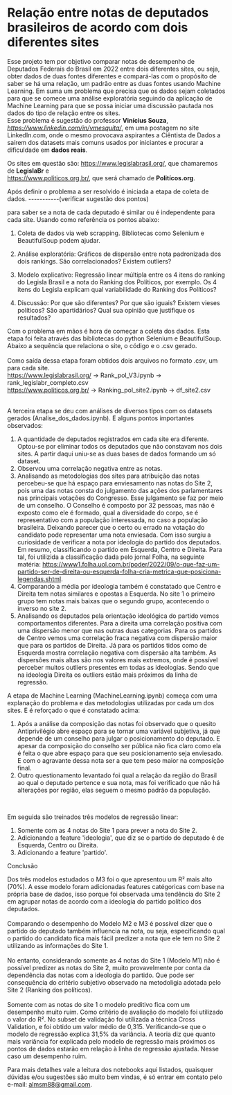 # Relação entre notas de deputados brasileiros de acordo com dois diferentes sites

Esse projeto tem por objetivo comparar notas de desempenho de Deputados Federais do Brasil em 2022 entre dois diferentes sites, ou seja, obter dados de duas fontes diferentes e compará-las com o propósito de saber se há uma relação, um padrão entre as duas fontes usando Machine Learning. Em suma um problema que precisa que os dados sejam coletados para que se comece uma análise exploratória seguindo da aplicação de Machine Learning para que se possa iniciar uma discussão pautada nos dados do tipo de relação entre os sites. <br> 
Esse problema é sugestão do professor **Vinícius Souza**, *https://www.linkedin.com/in/vmesquita/*, em uma postagem no site LinkedIn.com, onde o mesmo provocava aspirantes a Ciêntista de Dados a saírem dos datasets mais comuns usados por iniciantes e procurar a dificuldade em **dados reais**. <br>

Os sites em questão são:
https://www.legislabrasil.org/, que chamaremos de **LegislaBr** e <br>
https://www.politicos.org.br/, que será chamado de **Politícos.org**. <br>

Após definir o problema a ser resolvido é iniciada a etapa de coleta de dados.
-----------(verificar sugestão dos pontos)

para saber se a nota de cada deputado é similar ou é independente para cada site. Usando como referência os pontos abaixo:

  1) Coleta de dados via web scrapping. Bibliotecas como Selenium e BeautifulSoup podem ajudar.

  2) Análise exploratória: Gráficos de dispersão entre nota padronizada dos dois rankings. São correlacionados? Existem outliers?

  3) Modelo explicativo: Regressão linear múltipla entre os 4 itens do ranking do Legisla Brasil e a nota do Ranking dos Políticos, por exemplo. Os 4 itens do Legisla explicam qual variabilidade do Ranking dos Políticos?

  4) Discussão: Por que são diferentes? Por que são iguais? Existem vieses políticos? São apartidários? Qual sua opinião que justifique os resultados?

Com o problema em mãos é hora de começar a coleta dos dados. Esta etapa foi feita através das bibliotecas do python Selenium e BeautifulSoup. Abaixo a sequência que relaciona o site, o código e o .csv gerado.<br>
<br>
Como saída dessa etapa foram obtidos dois arquivos no formato .csv, um para cada site. <br>
  https://www.legislabrasil.org/ -> Rank_pol_V3.ipynb -> rank_legislabr_completo.csv <br>
  https://www.politicos.org.br/ -> Ranking_pol_site2.ipynb -> df_site2.csv <br>
<br> 

A terceira etapa se deu com análises de diversos tipos com os datasets gerados (Analise_dos_dados.ipynb). E alguns pontos importantes observados:
  1. A quantidade de deputados registrados em cada site era diferente. Optou-se por eliminar todos os deputados que não constavam nos dois sites. A partir daqui uniu-se as duas bases de dados formando um só dataset.
  2. Observou uma correlação negativa entre as notas.
  3. Analisando as metodologias dos sites para atribuição das notas percebeu-se que há espaço para enviesamento nas notas do Site 2, pois uma das notas consta do julgamento das ações dos parlamentares nas principais votações do Congresso. Esse julgamento se faz por meio de um conselho. O Conselho é composto por 32 pessoas, mas não é exposto como ele é formado, qual a diversidade do corpo, se é representativo com a população interessada, no caso a população brasileira. Deixando parecer que o certo ou errado na votação do candidato pode representar uma nota enviesada. Com isso surgiu a curiosidade de verificar a nota por ideologia do partido dos deputados. Em resumo, classificando o partido em Esquerda, Centro e Direita. Para tal, foi utilizida a classificação dada pelo jornal Folha, na seguinte matéria: https://www1.folha.uol.com.br/poder/2022/09/o-que-faz-um-partido-ser-de-direita-ou-esquerda-folha-cria-metrica-que-posiciona-legendas.shtml.
  4. Comparando a média por ideologia também é constatado que Centro e Direita tem notas similares e opostas a Esquerda. No site 1 o primeiro grupo tem notas mais baixas que o segundo grupo, acontecendo o inverso no site 2.
  5. Analisando os deputados pela orientação ideológica do partido vemos comportamentos diferentes. Para a direita uma correlação positiva com uma dispersão menor que nas outras duas categorias. Para os partidos de Centro vemos uma correlação fraca negativa com dispersão maior que para os partidos de Direita. Já para os partidos tidos como de Esquerda mostra correlação negativa com dispersão alta também. As dispersões mais altas são nos valores mais extremos, onde é possível perceber muitos outliers presentes em todas as ideologias. Sendo que na ideologia Direita os outliers estão mais próximos da linha de regressão.
  
A etapa de Machine Learning (MachineLearning.ipynb) começa com uma explanação do problema e das metodologias utilizadas por cada um dos sites. E é reforçado o que é constatado acima:
  1. Após a análise da composição das notas foi observado que o quesito Antiprivilégio abre espaço para se tornar uma variável subjetiva, já que depende de um conselho para julgar o posicionamento do deputado. E apesar da composição do conselho ser pública não fica claro como ela é feita o que abre espaço para que seu posicionamento seja enviesado. E com o agravante dessa nota ser a que tem peso maior na composição final.
  2. Outro questionamento levantado foi qual a relação da região do Brasil ao qual o deputado pertence e sua nota, mas foi verificado que não há alterações por região, elas seguem o mesmo padrão da população.
<br>

Em seguida são treinados três modelos de regressão linear:
  1. Somente com as 4 notas do Site 1 para prever a nota do Site 2.
  2. Adicionando a feature 'ideologia', que diz se o partido do deputado é de Esquerda, Centro ou Direita.
  3. Adicionando a feature 'partido'.
  
Conclusão

  Dos três modelos estudados o M3 foi o que apresentou um R² mais alto (70%). A esse modelo foram adicionadas features catégoricas com base na própria base de dados, isso porque foi observada uma tendência do Site 2 em agrupar notas de acordo com a ideologia do partido político dos deputados.<br>
<br>
  Comparando o desempenho do Modelo M2 e M3 é possível dizer que o partido do deputado também influencia na nota, ou seja, especificando qual o partido do candidato fica mais fácil predizer a nota que ele tem no Site 2 utilizando as informações do Site 1.
<br>  
  No entanto, considerando somente as 4 notas do Site 1 (Modelo M1) não é possível predizer as notas do Site 2, muito provavelmente por conta da dependência das notas com a ideologia do partido. Que pode ser consequência do critério subjetivo observado na metodoligia adotada pelo Site 2 (Ranking dos políticos).<br>
  <br>
  Somente com as notas do site 1 o modelo preditivo fica com um desempenho muito ruim. Como critério de avaliação do modelo foi utilizado o valor do R². No subset de validação foi utilizada a técnica Cross Validation, e foi obtido um valor médio de 0,315. Verificando-se que o modelo de regressão explica 31,5% da variância. A teoria diz que quanto mais variância for explicada pelo modelo de regressão mais próximos os pontos de dados estarão em relação à linha de regressão ajustada. Nesse caso um desempenho ruim.

  

Para mais detalhes vale a leitura dos notebooks aqui listados, quaisquer dúvidas e/ou sugestões são muito bem vindas, é só entrar em contato pelo e-mail: almsm88@gmail.com.
